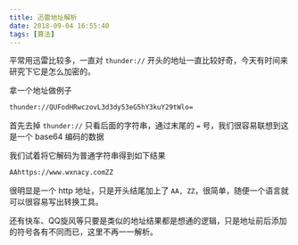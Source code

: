 ```yaml
---
title: 迅雷地址解析
date: 2018-09-04 16:55:40
tags: [算法]
---
```


平常用迅雷比较多，一直对 `thunder://` 开头的地址一直比较好奇，今天有时间来研究下它是怎么加密的。
<!-- more --><!-- toc -->

拿一个地址做例子

```bash
thunder://QUFodHRwczovL3d3dy53eG5hY3kuY29tWlo=
```

首先去掉 `thunder://` 只看后面的字符串，通过末尾的 `=` 号，我们很容易联想到这是一个 base64 编码的数据

我们试着将它解码为普通字符串得到如下结果

```bash
AAhttps://www.wxnacy.comZZ
```

很明显是一个 http 地址，只是开头结尾加上了 `AA, ZZ`，很简单，随便一个语言就可以很容易写出转换工具。

还有快车、QQ旋风等只要是类似的地址结果都是想通的逻辑，只是地址前后添加的符号各有不同而已，这里不再一一解析。
